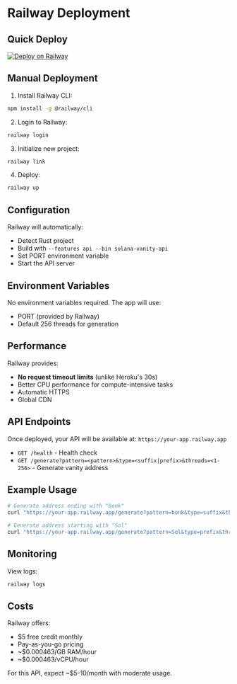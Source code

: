 # Railway Deployment

## Quick Deploy

[![Deploy on Railway](https://railway.app/button.svg)](https://railway.app/template/deploy?referralCode=emblem)

## Manual Deployment

1. Install Railway CLI:
```bash
npm install -g @railway/cli
```

2. Login to Railway:
```bash
railway login
```

3. Initialize new project:
```bash
railway link
```

4. Deploy:
```bash
railway up
```

## Configuration

Railway will automatically:
- Detect Rust project
- Build with `--features api --bin solana-vanity-api`
- Set PORT environment variable
- Start the API server

## Environment Variables

No environment variables required. The app will use:
- PORT (provided by Railway)
- Default 256 threads for generation

## Performance

Railway provides:
- **No request timeout limits** (unlike Heroku's 30s)
- Better CPU performance for compute-intensive tasks
- Automatic HTTPS
- Global CDN

## API Endpoints

Once deployed, your API will be available at:
`https://your-app.railway.app`

- `GET /health` - Health check
- `GET /generate?pattern=<pattern>&type=<suffix|prefix>&threads=<1-256>` - Generate vanity address

## Example Usage

```bash
# Generate address ending with "bonk"
curl "https://your-app.railway.app/generate?pattern=bonk&type=suffix&threads=256"

# Generate address starting with "Sol"
curl "https://your-app.railway.app/generate?pattern=Sol&type=prefix&threads=256"
```

## Monitoring

View logs:
```bash
railway logs
```

## Costs

Railway offers:
- $5 free credit monthly
- Pay-as-you-go pricing
- ~$0.000463/GB RAM/hour
- ~$0.000463/vCPU/hour

For this API, expect ~$5-10/month with moderate usage.